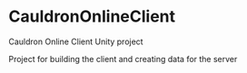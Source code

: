 # CauldronOnlineClient
Cauldron Online Client Unity project

Project for building the client and creating data for the server
